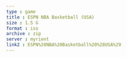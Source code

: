 ```yaml
---
type : game
title : ESPN NBA Basketball (USA)
size : 1.5 G
format : iso
archive : zip
server : myrient
link2 : ESPN%20NBA%20Basketball%20%28USA%29
---
```

